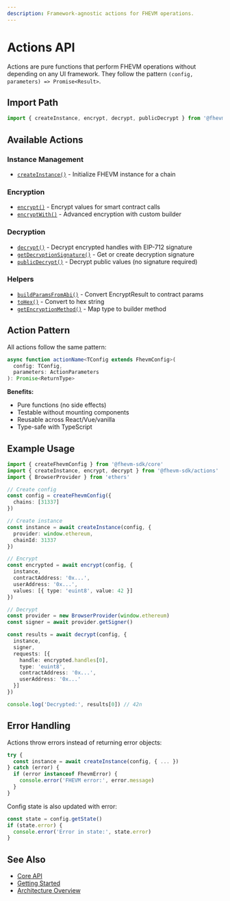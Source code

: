```yaml
---
description: Framework-agnostic actions for FHEVM operations.
---
```


# Actions API

Actions are pure functions that perform FHEVM operations without depending on any UI framework. They follow the pattern `(config, parameters) => Promise<Result>`.

## Import Path

```typescript
import { createInstance, encrypt, decrypt, publicDecrypt } from '@fhevm-sdk/actions'
```

## Available Actions

### Instance Management

- [`createInstance()`](createInstance.md) - Initialize FHEVM instance for a chain

### Encryption

- [`encrypt()`](encrypt.md) - Encrypt values for smart contract calls
- [`encryptWith()`](encryptWith.md) - Advanced encryption with custom builder

### Decryption

- [`decrypt()`](decrypt.md) - Decrypt encrypted handles with EIP-712 signature
- [`getDecryptionSignature()`](getDecryptionSignature.md) - Get or create decryption signature
- [`publicDecrypt()`](publicDecrypt.md) - Decrypt public values (no signature required)

### Helpers

- [`buildParamsFromAbi()`](helpers.md#buildparamsfromabi) - Convert EncryptResult to contract params
- [`toHex()`](helpers.md#tohex) - Convert to hex string
- [`getEncryptionMethod()`](helpers.md#getencryptionmethod) - Map type to builder method

## Action Pattern

All actions follow the same pattern:

```typescript
async function actionName<TConfig extends FhevmConfig>(
  config: TConfig,
  parameters: ActionParameters
): Promise<ReturnType>
```

**Benefits:**
- Pure functions (no side effects)
- Testable without mounting components
- Reusable across React/Vue/vanilla
- Type-safe with TypeScript

## Example Usage

```typescript
import { createFhevmConfig } from '@fhevm-sdk/core'
import { createInstance, encrypt, decrypt } from '@fhevm-sdk/actions'
import { BrowserProvider } from 'ethers'

// Create config
const config = createFhevmConfig({
  chains: [31337]
})

// Create instance
const instance = await createInstance(config, {
  provider: window.ethereum,
  chainId: 31337
})

// Encrypt
const encrypted = await encrypt(config, {
  instance,
  contractAddress: '0x...',
  userAddress: '0x...',
  values: [{ type: 'euint8', value: 42 }]
})

// Decrypt
const provider = new BrowserProvider(window.ethereum)
const signer = await provider.getSigner()

const results = await decrypt(config, {
  instance,
  signer,
  requests: [{
    handle: encrypted.handles[0],
    type: 'euint8',
    contractAddress: '0x...',
    userAddress: '0x...'
  }]
})

console.log('Decrypted:', results[0]) // 42n
```

## Error Handling

Actions throw errors instead of returning error objects:

```typescript
try {
  const instance = await createInstance(config, { ... })
} catch (error) {
  if (error instanceof FhevmError) {
    console.error('FHEVM error:', error.message)
  }
}
```

Config state is also updated with error:

```typescript
const state = config.getState()
if (state.error) {
  console.error('Error in state:', state.error)
}
```

## See Also

- [Core API](../core/README.md)
- [Getting Started](../../getting-started/quick-start-react.md)
- [Architecture Overview](../../getting-started/architecture-overview.md)
